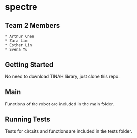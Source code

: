 # spectre

## Team 2 Members

    * Arthur Chen
    * Zara Lim
    * Esther Lin
    * Svena Yu

## Getting Started

No need to download TINAH library, just clone this repo.

## Main

Functions of the robot are included in the main folder.

## Running Tests

Tests for circuits and functions are included in the tests folder.
